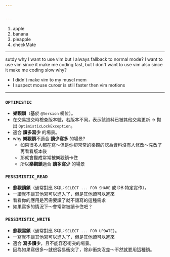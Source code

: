 ```yaml
---


---
```


1. apple
2. banana 
3. pieapple
4. checkMate
---


sutdy why I want to use vim but I always fallback to normal mode?
I want to use vim since it make me coding fast, but I don't want to use vim also since it make me coding slow
why?
- I didn't make vim to my muscl mem
- I suspect mouse curosr is still faster then vim motions





---

###  `OPTIMISTIC`
- **樂觀鎖**（基於 `@Version` 欄位）。
- 在交易提交時檢查版本號，若版本不同，表示該資料已被其他交易更新 → 拋出 `OptimisticLockException`。
- 適合 **讀多寫少** 的場景。
- why **樂觀鎖**不適合 **讀少寫多** 的場景?
	- 如果很多人都在寫～但是你卻常常的樂觀的認為資料沒有人修改～先改了再看看版本後
	- 那就會變成常常被樂觀鎖卡住
	- 所以**樂觀鎖**適合 **讀多寫少** 的場景

### `PESSIMISTIC_READ`
- **悲觀讀鎖**（通常對應 SQL: `SELECT ... FOR SHARE` 或 DB 特定實作）。
- 一讀就不讓其他寫可以進入了，但是其他讀可以進來
- 看看你的應用是否需要讀了就不讓寫的這種需求
- 如果寫多的情況下～會常常被讀卡住吧？

### `PESSIMISTIC_WRITE`
- **悲觀寫鎖**（通常對應 SQL: `SELECT ... FOR UPDATE`）。
- 一寫就不讓其他寫可以進入了，但是其他讀可以進來
- 適合 **寫多讀少**，且不能容忍衝突的場景。
- 因為如果寫很多～就很容易衝突了，除非衝突沒差～不然就要用這種鎖。
